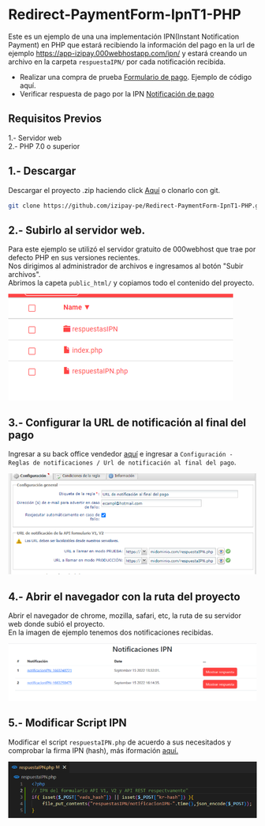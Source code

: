 ﻿# Redirect-PaymentForm-IpnT1-PHP

Este es un ejemplo de una una implementación IPN(Instant Notification Payment) en PHP que estará recibiendo la información del pago en la url de ejemplo https://app-izipay.000webhostapp.com/ipn/ y estará creando un archivo en la carpeta `respuestaIPN/` por cada notificación recibida. 


* Realizar una compra de prueba [Formulario de pago](). Ejemplo de código aquí.
* Verificar respuesta de pago por la IPN [Notificación de pago](https://app-izipay.000webhostapp.com/ipn/)

## Requisitos Previos

1.- Servidor web  
2.- PHP 7.0 o superior

## 1.- Descargar
Descargar el proyecto .zip haciendo click [Aquí](https://github.com/izipay-pe/Redirect-PaymentForm-IpnT1-PHP/archive/refs/heads/main.zip) o clonarlo con git.  
```sh
git clone https://github.com/izipay-pe/Redirect-PaymentForm-IpnT1-PHP.git
``` 

## 2.- Subirlo al servidor web.
Para este ejemplo se utilizó el servidor gratuito de 000webhost que trae por defecto PHP en sus versiones recientes.  
Nos dirigimos al administrador de archivos e ingresamos al botón "Subir archivos".  
Abrimos la capeta `public_html/` y copiamos todo el contenido del proyecto.

![000webhost](images/captura-1.png)

## 3.- Configurar la URL de notificación al final del pago
Ingresar a su back office vendedor [aquí](https://secure.micuentaweb.pe/vads-merchant/) e ingresar a `Configuración - Reglas de notificaciones / Url de notificación al final del pago`.

![Regla de Notificación](images/captura-2.png)

## 4.- Abrir el navegador con la ruta del proyecto
Abrir el navegador de chrome, mozilla, safari, etc, la ruta de su servidor web donde subió el proyecto.  
En la imagen de ejemplo tenemos dos notificaciones recibidas.

![Gestion de notificaciones](images/captura-3.png)

## 5.- Modificar Script IPN
Modificar el script `respuestaIPN.php` de acuerdo a sus necesitados y comprobar la firma IPN (hash), más iformación [aquí.](https://secure.micuentaweb.pe/doc/es-PE/rest/V4.0/api/kb/ipn_usage.html)   

![Script IPN](images/captura-4.png)












